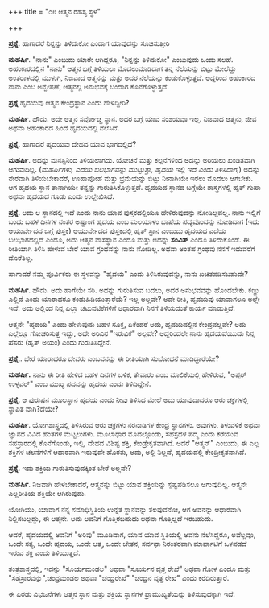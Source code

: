 +++
title = "೦೮ ಆತ್ಮನ ರಹಸ್ಯ ಸ್ಥಳ"

+++

**ಪ್ರಶ್ನೆ**.  ಹಾಗಾದರೆ ನಿನ್ನನ್ನು ತಿಳಿದುಕೋ ಎಂದಾಗ ಯಾವುದನ್ನು ಸೂಚಿಸುತ್ತೀರಿ

**ಮಹರ್ಷಿ**.  "ನಾನು" ಎಂಬುದು ಯಾರೇ ಆಗಿದ್ದರೂ, "ನಿನ್ನನ್ನು ತಿಳಿದುಕೋ" ಎಂಬುವುದು ಒಂದು ಸಲಹೆ.  ಅಹಂಕಾರದಲ್ಲಿನ "ನಾನು" ಆತ್ಮನ ಬಗ್ಗೆ ತಿಳಿಯಲು ಮೊದಲುಮಾಡಿದಾಗ ತನ್ನ ನೆಲೆಯನ್ನು ಬಿಟ್ಟು ಮೇಲೆದ್ದು ಅಂತರಾಳದಲ್ಲಿ ಮುಳುಗಿ, ನಿಜವಾದ ಆತ್ಮನನ್ನು ಮತ್ತು ಅದರ ನೆಲೆಯನ್ನು ಕಂಡುಕೊಳ್ಳುತ್ತದೆ.   ಆದ್ದರಿಂದ ಅಹಂಕಾರದ ನಾನು ಎಂಬ ಅನ್ವೇಷಣೆ, ಆತ್ಮನಲ್ಲಿ  ಅನುಭವಕ್ಕೆ ಬಂದಾಗ ಕೊನೆಗೊಳ್ಳುತ್ತದೆ.

**ಪ್ರಶ್ನೆ** ಹೃದಯವು ಆತ್ಮನ ಕೇಂದ್ರಸ್ಥಾನ ಎಂದು ಹೇಳಿದ್ದೀರಿ?

**ಮಹರ್ಷಿ**.   ಹೌದು.  ಅದೇ ಆತ್ಮನ ಸರ್ವೋಚ್ಚ ಸ್ಥಾನ. ಅದರ ಬಗ್ಗೆ ಯಾವ ಸಂಶಯವೂ ಇಲ್ಲ. ನಿಜವಾದ ಆತ್ಮನು, ಜೀವ ಅಥವಾ ಅಹಂಕಾರದ ಹಿಂದೆ ಹೃದಯದಲ್ಲಿ ನೆಲೆಸಿದೆ.

**ಪ್ರಶ್ನೆ**.  ಹಾಗಾದರೆ ಹೃದಯವು ದೇಹದ ಯಾವ ಭಾಗದಲ್ಲಿದೆ?

**ಮಹರ್ಷಿ**.  ಅದನ್ನು ಮನಸ್ಸಿನಿಂದ ತಿಳಿಯಲಾಗದು. ಯೋಚನೆ ಮತ್ತು ಕಲ್ಪನೆಗಳಿಂದ ಅದನ್ನು ಅರಿಯಲು ಖಂಡಿತವಾಗಿ ಆಗುವುದಿಲ್ಲ. (_ಮಹರ್ಷಿಗಳು, ಎದೆಯ ಬಲಭಾಗವನ್ನು ಮುಟ್ಟುತ್ತಾ, ಹೃದಯ ಇಲ್ಲಿ ಇದೆ ಎಂದು ತಿಳಿಸಿದಾಗ_,) ಅದನ್ನು ನೇರವಾಗಿ ತಿಳಿಯಬೇಕಾದರೆ, ಊಹಾಪೋಹ ಮತ್ತು ಭ್ರಮೆಯನ್ನು ಬಿಟ್ಟು ನೀನಾಗಿಯೇ ಇರಲು ಮೊದಲು ಆಗಬೇಕು.   ಆಗ ಹೃದಯ ಸ್ಥಾನ ತಾನಾಗಿಯೇ ತನ್ನನ್ನು ಗುರುತಿಸಿಕೊಳ್ಳುತ್ತದೆ. ಹೃದಯದ ಸ್ಥಾನದ ಬಗ್ಗೆಯೇ ಶಾಸ್ತ್ರಗಳಲ್ಲಿ ಹೃತ್ ಗುಹಾ   ಅಥವಾ ಹೃದಯದ ಗೂಡು ಎಂದು ಉಲ್ಲೇಖಿಸಿದೆ.

**ಪ್ರಶ್ನೆ**.  ಅದು ಆ ಸ್ಥಾನದಲ್ಲಿ ಇದೆ ಎಂದು ನಾನು ಯಾವ ಪುಸ್ತಕದಲ್ಲಿಯೂ ಹೇಳಿರುವುದನ್ನು ನೋಡಿಲ್ಲವಲ್ಲ.   ನಾನು ಇಲ್ಲಿಗೆ ಬಂದು ಬಹಳ ದಿನಗಳ ನಂತರ ಅಷ್ಟಾಂಗ ಹೃದಯ ಎಂಬ ಮಲಯಾಳಂ ಭಾಷೆಯ ಪದ್ಯವೊಂದನ್ನು ನೋಡಿದಾಗ (ಇದು ಆಯುರ್ವೇದದ ಬಗ್ಗೆ ಪುಸ್ತಕ) ಆಯುರ್ವೇದದ ಪುಸ್ತಕದಲ್ಲಿ ಹೃತ್ ಸ್ಥಾನ  ಎಂಬುದು ಹೃದಯದ ಎದೆಯ ಬಲಭಾಗದಲ್ಲಿದೆ ಎಂದೂ, ಅದು ಆತ್ಮನ ವಾಸಸ್ಥಾನ ಎಂದೂ ಮತ್ತು ಅದನ್ನು **ಸಂವಿತ್** ಎಂದೂ ತಿಳಿದುಕೊಂಡೆ.   ಈ ರೀತಿಯಾಗಿ ತಿಳಿಸಿ ಹೇಳುವ ಬೇರೆ ಯಾವ ಗ್ರಂಥವನ್ನು ನಾನು ನೋಡಿಲ್ಲ. ಅಥವಾ ಅಂತಹ ಗ್ರಂಥವು ನನಗೆ ಇದುವರೆಗೆ ದೊರೆತಿಲ್ಲ.

ಹಾಗಾದರೆ ನಮ್ಮ ಪೂರ್ವಿಕರು ಈ ಸ್ಥಳವನ್ನು "ಹೃದಯ" ಎಂದು ತಿಳಿಸಿರುವುದನ್ನು, ನಾನು ಖಚಿತಪಡಿಸಬಹುದೇ?

**ಮಹರ್ಷಿ**.  ಹೌದು. ಅದು ಹಾಗೆಯೇ ಸರಿ. ಅದನ್ನು ಗುರುತಿಸುವ ಬದಲು, ಅದರ ಅನುಭವವನ್ನು ಹೊಂದಬೇಕು. ಕಣ್ಣು ಎಲ್ಲಿದೆ ಎಂದು ಯಾರಾದರೂ ಕಂಡುಹಿಡಿಯುತ್ತಾರೆಯೆ? ಇಲ್ಲ ಅಲ್ಲವೇ? ಅದೇ ರೀತಿ, ಹೃದಯವು ಯಾವಾಗಲೂ ಅಲ್ಲೇ ಇದೆ. ಅದು ಅಲ್ಲಿಂದ ನಿನ್ನ ಎಲ್ಲಾ ಚಟುವಟಿಕೆಗಳಿಗೆ ಆಧಾರವಾಗಿ ನಿನಗೆ ತಿಳಿಯದಂತೆ ಕಾರ್ಯ ಮಾಡುತ್ತಿದೆ.

ಆತ್ಮನೇ "ಹೃದಯ" ಎಂದು ಹೇಳುವುದು ಬಹಳ ಸೂಕ್ತ, ಏಕೆಂದರೆ ಅದು, ಹೃದಯದಲ್ಲಿನ ಕೇಂದ್ರವಲ್ಲವೇ? ಅದು ಎಲ್ಲೆಲ್ಲೂ ಗೋಚರಿಸುತ್ತ ಇದ್ದು,  ಅದೇ ಅರಿವಿನ "ಇರುವಿಕೆ" ಅಲ್ಲವೇ? ಆದ್ದರಿಂದಲೇ ನಾನು ಹೃದಯವೆಂಬುದು ನಿನ್ನ ಹೆಸರು (ಹೃತ್ ಅಯಂ) ಎಂದು ಗುರುತಿಸಿದ್ದೇನೆ.

**ಪ್ರಶ್ನೆ**.. ಬೇರೆ ಯಾರಾದರೂ ದೇವರು ಎಂಬವನನ್ನು ಈ ರೀತಿಯಾಗಿ ಸಂಭೋಧನೆ ಮಾಡಿದ್ದಾರೆಯೇ?

**ಮಹರ್ಷಿ.** ನಾನು ಈ ರೀತಿ ಹೇಳಿದ  ಬಹಳ ದಿನಗಳ ಬಳಿಕ, ತೇವಾರಂ ಎಂಬ ಮಾಲಿಕೆಯಲ್ಲಿ  ಹೇಳಿರುವ, "ಅಪ್ಪರ್ ಉಳ್ಳವರ್" ಎಂಬ  ಮುಖ್ಯ ಪದವನ್ನು ಹೃದಯ ಎಂದು ತಿಳಿದಿದ್ದೇನೆ.

**ಪ್ರಶ್ನೆ**.  ಆ ಪುರುಷನ ಮೂಲಸ್ಥಾನ ಹೃದಯ ಎಂದು ನೀವು ತಿಳಿಸಿದ ಮೇಲೆ ಅದು ಯಾವುದಾದರೂ  ಆರು ಚಕ್ರಗಳಲ್ಲಿ ಸ್ಥಾಪಿತ ವಾಗಿ?ದೆಯೇ?

**ಮಹರ್ಷಿ**.  ಯೋಗಶಾಸ್ತ್ರದಲ್ಲಿ ತಿಳಿಸಿರುವ ಆರು ಚಕ್ರಗಳು ನರನಾಡಿಗಳ ಕೇಂದ್ರ ಸ್ಥಾನಗಳು.  ಅವುಗಳು, ತಿಳುವಳಿಕೆ ಅಥವಾ ಜ್ಞಾನದ  ವಿವಿದ ಹಂತಗಳ ಮೆಟ್ಟಲುಗಳು. ಮೂಲಾಧಾರ ಮೊದಲ್ಗೊಂಡು, ಸಹಸ್ರದಳ ಪದ್ಮ ಎಂದು ಕರೆಯುವ ಸಹಸ್ರಾರದಲ್ಲಿ ಕೊನೆಗೊಂಡು, ಇಲ್ಲಿ, ದೇಹದ ವಿಶಿಷ್ಟ ಶಕ್ತಿ, ಕೇಂಡ್ರೇಕೃತವಾಗಿದೆ. ಆದರೆ "ಆತ್ಮನ್" ಎಂಬುದು, ಈ ಎಲ್ಲ ಶಕ್ತಿಗಳ  ಚಲನೆಗಳಿಗೆ ಆಧಾರವಾಗಿ ಇರುವುದೇ ಹೊರತು, ಅದು, ಅಲ್ಲಿ  ನಿಲ್ಲದೆ, ಹೃದಯದಲ್ಲಿ ಕೇಂದ್ರೀಕೃತವಾಗಿದೆ.

**ಪ್ರಶ್ನೆ**.   ಇದು ಶಕ್ತಿಯ ಗುರುತಿಸುವುದಕ್ಕಿಂತ ಬೇರೆ ಅಲ್ಲವೇ?

**ಮಹರ್ಷಿ**. ನಿಜವಾಗಿ ಹೇಳಬೇಕಾದರೆ, ಆತ್ಮನನ್ನು ಬಿಟ್ಟು ಯಾವ ಶಕ್ತಿಯನ್ನು ಸ್ಪಷ್ಟಪಡಿಸಲೂ ಆಗುವುದಿಲ್ಲ. ಆತ್ಮನೇ ಎಲ್ಲರೀತಿಯ ಶಕ್ತಿಯೇ ಆಗಿರುವುದು.

ಯೋಗಿಯು, ಯಾವಾಗ ನನ್ನ ಸಮಾಧಿಸ್ಥಿತಿಯ ಉನ್ನತ ಸ್ಥಾನವನ್ನು ತಲಪುವನೋ, ಆಗ ಅವನನ್ನು ಆಧಾರವಾಗಿ ನಿಲ್ಲಿಸಬಲ್ಲದ್ದು, ಈ ಆತ್ಮನೇ. ಅದು ಅವನಿಗೆ ಗೊತ್ತಿರಬಹುದು ಅಥವಾ  ಗೊತ್ತಿಲ್ಲದೆ ಇರಬಹುದು.

ಆದರೆ, ಹೃದಯದಲ್ಲಿ ಅವನಿಗೆ "ಅರಿವು" ಮೂಡಿದಾಗ, ಯಾವ ಯಾವ ಸ್ಥಿತಿಯಲ್ಲಿ ಅವನು ನೆಲೆಸಿದ್ದರೂ, ಅವೆಲ್ಲವೂ, ಒಂದೇ ಸತ್ಯ, ಒಂದೇ ಹೃದಯ, ಒಂದೇ ಆತ್ಮ, ಒಂದೇ ಚೇತನ, ಸರ್ವಥಾ ನಿರಂತರವಾಗಿ ಮಾರ್ಪಾಟಿಗೆ ಒಳಪಡದೆ ಇರುವ ಶಕ್ತಿ ಎಂದು ತಿಳಿಯುತ್ತದೆ.

ತಂತ್ರಶಾಸ್ತ್ರದಲ್ಲಿ, ಇದನ್ನು "ಸೂರ್ಯಮಂಡಲ" ಅಥವಾ "ಸೂರ್ಯನ ವೃತ್ತ ರೇಖೆ" ಅಥವಾ ಗೋಳ ಎಂದೂ ಮತ್ತು "ಸಹಸ್ರಾರವನ್ನು",ಚಂದ್ರಮಂಡಲ ಅಥವಾ "ಚಂದ್ರರೇಖೆ" "ಚಂದ್ರನ ವೃತ್ತ ರೇಖೆ" ಎಂದು ಕರೆದಿರುತ್ತಾರೆ.

ಈ ಎರಡು ವಿಭಜನೆಗಳು ಆತ್ಮನ ಸ್ಥಾನ ಮತ್ತು ಶಕ್ತಿಯ ಸ್ಥಾನಗಳ ಪ್ರಾಮುಖ್ಯತೆಯನ್ನು ತಿಳಿಸುವುದಕ್ಕಾಗಿ ಇದೆ.

